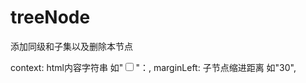 # treeNode
添加同级和子集以及删除本节点

context: html内容字符串 如"<input type='checkbox' />"：,
marginLeft: 子节点缩进距离 如"30",
